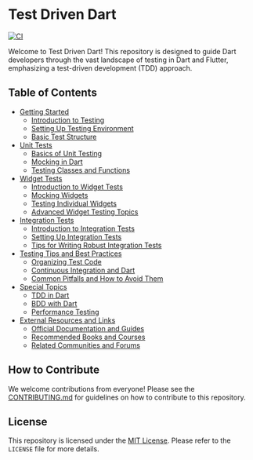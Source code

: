 # Test Driven Dart

[![CI](https://github.com/Yczar/test-driven-dart/actions/workflows/build.yml/badge.svg?event=push)](https://github.com/Yczar/test-driven-dart/actions/workflows/build.yml)

Welcome to Test Driven Dart! This repository is designed to guide Dart developers through the vast landscape of testing in Dart and Flutter, emphasizing a test-driven development (TDD) approach.

## Table of Contents

- [Getting Started](./1_Getting_Started/1.1_Introduction_to_Testing.md)
  - [Introduction to Testing](./1_Getting_Started/1.1_Introduction_to_Testing.md)
  - [Setting Up Testing Environment](./1_Getting_Started/1.2_Setting_Up_Testing_Environment.md)
  - [Basic Test Structure](./1_Getting_Started/1.3_Basic_Test_Structure.md)
- [Unit Tests](./2_Unit_Tests/2.1_Basics_of_Unit_Testing.md)
  - [Basics of Unit Testing](./2_Unit_Tests/2.1_Basics_of_Unit_Testing.md)
  - [Mocking in Dart](./2_Unit_Tests/2.2_Mocking_in_Dart.md)
  - [Testing Classes and Functions](./2_Unit_Tests/2.3_Testing_Classes_and_Functions.md)
- [Widget Tests](./3_Widget_Tests/3.1_Introduction_to_Widget_Tests.md)
  - [Introduction to Widget Tests](./3_Widget_Tests/3.1_Introduction_to_Widget_Tests.md)
  - [Mocking Widgets](./3_Widget_Tests/3.2_Mocking_Widgets.md)
  - [Testing Individual Widgets](./3_Widget_Tests/3.3_Testing_Individual_Widgets.md)
  - [Advanced Widget Testing Topics](./3_Widget_Tests/3.4_Advanced_Widget_Testing_Topics.md)
- [Integration Tests](./4_Integration_Tests/4.1_Introduction_to_Integration_Tests.md)
  - [Introduction to Integration Tests](./4_Integration_Tests/4.1_Introduction_to_Integration_Tests.md)
  - [Setting Up Integration Tests](./4_Integration_Tests/4.2_Setting_Up_Integration_Tests.md)
  - [Tips for Writing Robust Integration Tests](./4_Integration_Tests/4.3_Tips_for_Writing_Robust_Integration_Tests.md)
- [Testing Tips and Best Practices](./5_Testing_Tips_and_Best_Practices/5.1_Organizing_Test_Code.md)
  - [Organizing Test Code](./5_Testing_Tips_and_Best_Practices/5.1_Organizing_Test_Code.md)
  - [Continuous Integration and Dart](./5_Testing_Tips_and_Best_Practices/5.2_Continuous_Integration_and_Dart.md)
  - [Common Pitfalls and How to Avoid Them](./5_Testing_Tips_and_Best_Practices/5.3_Common_Pitfalls_and_How_to_Avoid_Them.md)
- [Special Topics](./6_Special_Topics/6.1_TDD_in_Dart.md)
  - [TDD in Dart](./6_Special_Topics/6.1_TDD_in_Dart.md)
  - [BDD with Dart](./6_Special_Topics/6.2_BDD_with_Dart.md)
  - [Performance Testing](./6_Special_Topics/6.3_Performance_Testing.md)
- [External Resources and Links](./7_External_Resources_and_Links/7.1_Official_Documentation_and_Guides.md)
  - [Official Documentation and Guides](./7_External_Resources_and_Links/7.1_Official_Documentation_and_Guides.md)
  - [Recommended Books and Courses](./7_External_Resources_and_Links/7.2_Recommended_Books_and_Courses.md)
  - [Related Communities and Forums](./7_External_Resources_and_Links/7.3_Related_Communities_and_Forums.md)

## How to Contribute

We welcome contributions from everyone! Please see the [CONTRIBUTING.md](./CONTRIBUTING.md) for guidelines on how to contribute to this repository.

## License

This repository is licensed under the [MIT License](./LICENSE). Please refer to the `LICENSE` file for more details.

